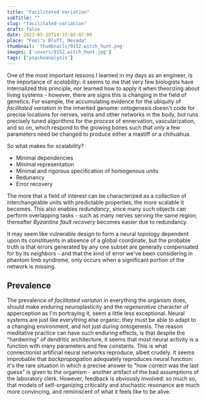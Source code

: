```yaml
---
title: "Facilitated Variation"
subTitle: ""
slug: "facilitated-variation"
draft: false
date: 2023-05-28T14:33:03-07:00
place: "Fool's Bluff, Nevada"
thumbnail: 'thumbnails/0152.witch_hunt.png'
images: ['covers/0152.witch_hunt.jpg']
tags: ['psychoanalysis']
---
```


One of the most important lessons I learned in my days as an engineer, is the importance of *scalability*: it seems to me that very few biologists have internalized this principle, nor learned how to apply it when theorizing about living systems - however, there are signs this is changing in the field of genetics. For example, the accumulating evidence for the ubiquity of *facilitated variation* in the inherited genome: ontogenesis doesn't code for precise locations for nerves, veins and other networks in the body, but runs precisely tuned algorithms for the *process* of ennervation, vascularization, and so on, which respond to the growing bones such that only a few parameters need be changed to produce either a mastiff or a chihuahua.

So what makes for scalability?

* Minimal dependencies
* Minimal representation
* Minimal and rigorous specification of homogenous units
* Redunancy
* Error recovery

The more that a field of interest can be characterized as a collection of interchangeable units with predictable properties, the more scalable it becomes. This also enables *redundancy*, since many such objects can perform overlapping tasks - such as many nerves serving the same region; thereafter *Byzantine fault recovery* becomes easier due to redundancy.

It may seem like vulnerable design to form a neural topology dependent upon its constituents in absence of a global coordinate, but the probable truth is that errors generated by any one subset are generally compensated for by its neighbors - and that the kind of error we've been considering in phantom limb syndrome, only occurs when a significant portion of the network is missing.

## Prevalence

The prevalence of *facilitated variaton* in everything the organism does, should make enduring neuroplasticity and the *regenerative* character of apperception as I'm portraying it, seem a little less exceptional. Neural systems are just like everything else organic: they must be able to adapt to a changing environment, and not just during ontogenesis. The reason meditative practice can have such enduring effects, is that despite the "hardwiring" of dendritic architecture, it seems that most neural activity is a function with many parameters and few constants. This is what connectionist artificial neural networks reproduce, albeit crudely. It seems improbable that *backpropagation* adequately reproduces neural function: it's the rare situation in which a precise answer to "how correct was the last guess" is given to the organism - another artifact of the bad assumptions of the laboratory clerk. However, feedback is obviously involved: so much so, that models of self-organizing criticality and stochastic resonance are much more convincing, and reminiscent of what it feels like to be alive.
